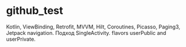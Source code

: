 # github_test
Kotlin, ViewBinding, Retrofit, MVVM, Hilt, Coroutines, Picasso, Paging3, Jetpack navigation.
Подход SingleActivity.
flavors userPublic and userPrivate.

